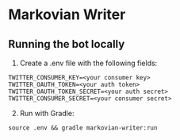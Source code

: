 # Markovian Writer

## Running the bot locally

1. Create a .env file with the following fields:
```
TWITTER_CONSUMER_KEY=<your consumer key>
TWITTER_OAUTH_TOKEN=<your auth token>
TWITTER_OAUTH_TOKEN_SECRET=<your auth secret>
TWITTER_CONSUMER_SECRET=<your consumer secret>
```

2. Run with Gradle:

`source .env && gradle markovian-writer:run`
